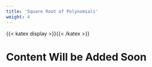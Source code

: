 ```yaml
---
title: 'Square Root of Polynomials'
weight: 4
---
```

{{< katex display >}}{{< /katex >}}

# Content Will be Added Soon